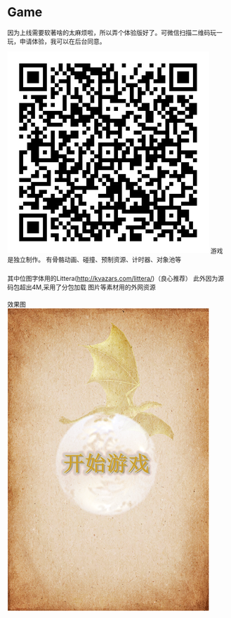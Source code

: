 # Game
因为上线需要软著啥的太麻烦啦，所以弄个体验版好了。可微信扫描二维码玩一玩，申请体验，我可以在后台同意。

![photo](https://github.com/KaryKim/Game/blob/master/game.jpg)
游戏是独立制作。
有骨骼动画、碰撞、预制资源、计时器、对象池等
###
其中位图字体用的Littera(http://kvazars.com/littera/)（良心推荐）
此外因为源码包超出4M,采用了分包加载
图片等素材用的外网资源
####

效果图
![photo](https://github.com/KaryKim/Game/blob/master/beijing.png)
